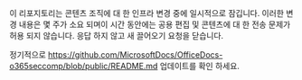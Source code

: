 이 리포지토리는 콘텐츠 조직에 대 한 인프라 변경 중에 일시적으로 잠깁니다. 이러한 변경 내용은 몇 주가 소요 되며이 시간 동안에는 공용 편집 및 콘텐츠에 대 한 전송 문제가 허용 되지 않습니다. 응답 하지 않고 새 끌어오기 요청을 닫습니다.

정기적으로 https://github.com/MicrosoftDocs/OfficeDocs-o365seccomp/blob/public/README.md 업데이트를 확인 하세요.
